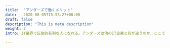 ```yaml
---
title:  "アンダーズで働くメリット"
date:   2020-08-05T15:53:27+06:00
draft: false
description: "This is meta description"
weight: 2
intro: IT業界で圧倒的有利な人になれる。アンダーズは他のIT企業と何が違うのか、ここで働くことで、何が得られるのか。興味を持ったあなたが感じる「知りたい」に答えます.

---
```

